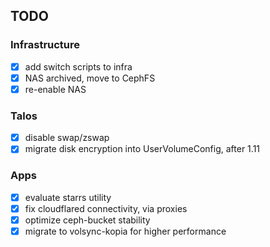 ## TODO

### Infrastructure

- [x] add switch scripts to infra
- [x] NAS archived, move to CephFS
- [x] re-enable NAS

### Talos

- [x] disable swap/zswap
- [x] migrate disk encryption into UserVolumeConfig, after 1.11

### Apps

- [x] evaluate starrs utility
- [x] fix cloudflared connectivity, via proxies
- [x] optimize ceph-bucket stability
- [x] migrate to volsync-kopia for higher performance
